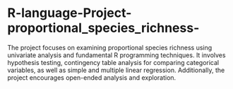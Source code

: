 # R-language-Project-proportional_species_richness-
The project focuses on examining proportional species richness using univariate analysis and fundamental R programming techniques. It involves hypothesis testing, contingency table analysis for comparing categorical variables, as well as simple and multiple linear regression. Additionally, the project encourages open-ended analysis and exploration.
